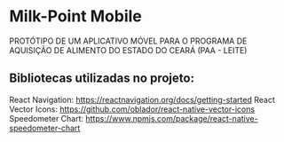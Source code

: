# Milk-Point Mobile
PROTÓTIPO DE UM APLICATIVO MÓVEL PARA O PROGRAMA DE AQUISIÇÃO DE ALIMENTO DO ESTADO DO CEARÁ (PAA - LEITE) 

## Bibliotecas utilizadas no projeto:
React Navigation: https://reactnavigation.org/docs/getting-started
React Vector Icons: https://github.com/oblador/react-native-vector-icons
Speedometer Chart: https://www.npmjs.com/package/react-native-speedometer-chart  
  




